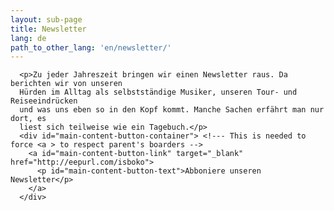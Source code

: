 ```yaml
---
layout: sub-page
title: Newsletter
lang: de
path_to_other_lang: 'en/newsletter/'
---
```


      <p>Zu jeder Jahreszeit bringen wir einen Newsletter raus. Da berichten wir von unseren
      Hürden im Alltag als selbstständige Musiker, unseren Tour- und Reiseeindrücken
      und was uns eben so in den Kopf kommt. Manche Sachen erfährt man nur dort, es
      liest sich teilweise wie ein Tagebuch.</p>
      <div id="main-content-button-container"> <!--- This is needed to force <a > to respect parent's boarders -->
        <a id="main-content-button-link" target="_blank" href="http://eepurl.com/isboko">
          <p id="main-content-button-text">Abboniere unseren Newsletter</p>
        </a>
      </div>
